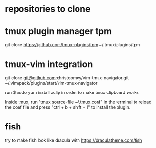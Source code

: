 # repositories to clone

# tmux plugin manager tpm
git clone https://github.com/tmux-plugins/tpm ~/.tmux/plugins/tpm

# tmux-vim integration
git clone git@github.com:christoomey/vim-tmux-navigator.git ~/.vim/pack/plugins/start/vim-tmux-navigator

run 
$ sudo yum install xclip
in order to make tmux clipboard works

Inside tmux, run "tmux source-file ~/.tmux.conf" in the terminal to reload the conf file and press "ctrl + b + shift + I" to install the plugin.

# fish
try to make fish look like dracula with
https://draculatheme.com/fish
